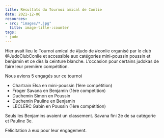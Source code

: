 ```yaml
---
title: Résultats du Tournoi amical de Conlie
date: 2021-12-06
resources: 
- src: "images/*.jpg"
  title: image-title-:counter
tags:
- judo
---
```

Hier avait lieu le Tournoi amical de #judo de #conlie organisé par le club @JudoClubConlie  et accessible aux catégories mini-poussin poussin et benjamin et ce dès la ceinture blanche. L'occasion pour certains judokas de faire leur première compétition. 

Nous avions 5 engagés sur ce tournoi 
- Chartrain Elsa en mini-poussin (1ère compétition)
- Froger Savana en Benjamin (1ère compétition)
- Duchemin Simon en Poussin
- Duchemin Pauline en Benjamin
- LECLERC Gabin en Poussin (1ère compétition)

Seuls les Benjamins avaient un classement. Savana fini 2e de sa catégorie et Pauline 3e.

Félicitation à eux pour leur engagement.
